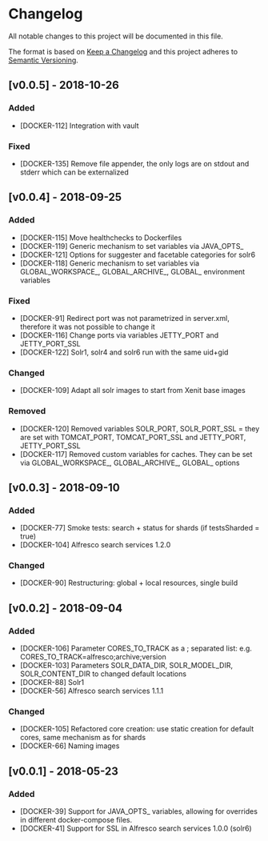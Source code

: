# Changelog
All notable changes to this project will be documented in this file.

The format is based on [Keep a Changelog](http://keepachangelog.com/en/1.0.0/)
and this project adheres to [Semantic Versioning](http://semver.org/spec/v2.0.0.html).

## [v0.0.5] - 2018-10-26
### Added
* [DOCKER-112] Integration with vault

### Fixed
* [DOCKER-135] Remove file appender, the only logs are on stdout and stderr which can be externalized

## [v0.0.4] - 2018-09-25
### Added
* [DOCKER-115] Move healthchecks to Dockerfiles
* [DOCKER-119] Generic mechanism to set variables via JAVA_OPTS_<variable>
* [DOCKER-121] Options for suggester and facetable categories for solr6
* [DOCKER-118] Generic mechanism to set variables via GLOBAL_WORKSPACE_, GLOBAL_ARCHIVE_, GLOBAL_ environment variables

### Fixed
* [DOCKER-91] Redirect port was not parametrized in server.xml, therefore it was not possible to change it
* [DOCKER-116] Change ports via variables JETTY_PORT and JETTY_PORT_SSL
* [DOCKER-122] Solr1, solr4 and solr6 run with the same uid+gid

### Changed
* [DOCKER-109] Adapt all solr images to start from Xenit base images

### Removed
* [DOCKER-120] Removed variables SOLR_PORT, SOLR_PORT_SSL = they are set with TOMCAT_PORT, TOMCAT_PORT_SSL and JETTY_PORT, JETTY_PORT_SSL
* [DOCKER-117] Removed custom variables for caches. They can be set via GLOBAL_WORKSPACE_, GLOBAL_ARCHIVE_, GLOBAL_ options

## [v0.0.3] - 2018-09-10
### Added
* [DOCKER-77] Smoke tests: search + status for shards (if testsSharded = true)
* [DOCKER-104] Alfresco search services 1.2.0

### Changed
* [DOCKER-90] Restructuring: global + local resources, single build
 
## [v0.0.2] - 2018-09-04
### Added
* [DOCKER-106] Parameter CORES_TO_TRACK as a ; separated list: e.g. CORES_TO_TRACK=alfresco;archive;version 
* [DOCKER-103] Parameters SOLR_DATA_DIR, SOLR_MODEL_DIR, SOLR_CONTENT_DIR to changed default locations
* [DOCKER-88] Solr1
* [DOCKER-56] Alfresco search services 1.1.1

### Changed
* [DOCKER-105] Refactored core creation: use static creation for default cores, same mechanism as for shards
* [DOCKER-66] Naming images 	
	
## [v0.0.1] - 2018-05-23
### Added
* [DOCKER-39] Support for JAVA_OPTS_<variable> variables, allowing for overrides in different docker-compose files.
* [DOCKER-41] Support for SSL in Alfresco search services 1.0.0 (solr6)

